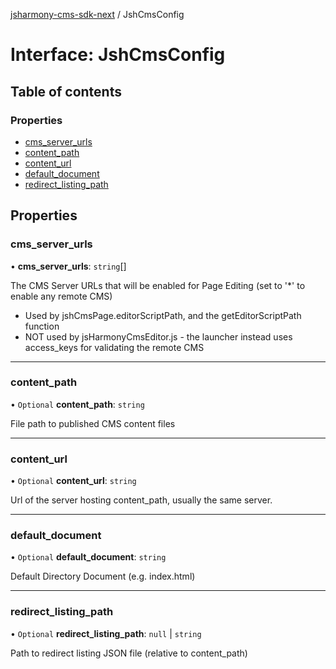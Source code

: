 [jsharmony-cms-sdk-next](../README.md) / JshCmsConfig

# Interface: JshCmsConfig

## Table of contents

### Properties

- [cms\_server\_urls](JshCmsConfig.md#cms_server_urls)
- [content\_path](JshCmsConfig.md#content_path)
- [content\_url](JshCmsConfig.md#content_url)
- [default\_document](JshCmsConfig.md#default_document)
- [redirect\_listing\_path](JshCmsConfig.md#redirect_listing_path)

## Properties

### cms\_server\_urls

• **cms\_server\_urls**: `string`[]

The CMS Server URLs that will be enabled for Page Editing (set to '*' to enable any remote CMS)
- Used by jshCmsPage.editorScriptPath, and the getEditorScriptPath function
- NOT used by jsHarmonyCmsEditor.js - the launcher instead uses access_keys for validating the remote CMS

___

### content\_path

• `Optional` **content\_path**: `string`

File path to published CMS content files

___

### content\_url

• `Optional` **content\_url**: `string`

Url of the server hosting content_path, usually the same server.

___

### default\_document

• `Optional` **default\_document**: `string`

Default Directory Document (e.g. index.html)

___

### redirect\_listing\_path

• `Optional` **redirect\_listing\_path**: ``null`` \| `string`

Path to redirect listing JSON file (relative to content_path)
